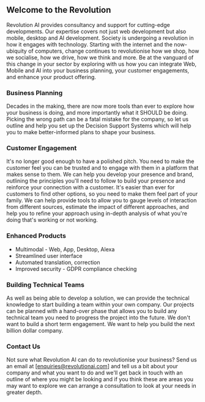 ## Welcome to the Revolution

Revolution AI provides consultancy and support for cutting-edge developments. Our expertise covers not just web development but also mobile, desktop and AI development. Society is undergoing a revolution in how it engages with technology. Starting with the internet and the now-ubiquity of computers, change continues to revolutionise how we shop, how we socialise, how we drive, how we think and more. Be at the vanguard of this change in your sector by exploring with us how you can integrate Web, Mobile and AI into your business planning, your customer engagements, and enhance your product offering.

### Business Planning

Decades in the making, there are now more tools than ever to explore how your business is doing, and more importantly what it SHOULD be doing. Picking the wrong path can be a fatal mistake for the company, so let us outline and help you set up the Decision Support Systems which will help you to make better-informed plans to shape your business.

### Customer Engagement

It's no longer good enough to have a polished pitch. You need to make the customer feel you can be trusted and to engage with them in a platform that makes sense to them. We can help you develop your presence and brand, outlining the principles you'll need to follow to build your presence and reinforce your connection with a customer. It's easier than ever for customers to find other options, so you need to make them feel part of your family. We can help provide tools to allow you to gauge levels of interaction from different sources, estimate the impact of different approaches, and help you to refine your approach using in-depth analysis of what you're doing that's working or not working.

### Enhanced Products

- Multimodal - Web, App, Desktop, Alexa
- Streamlined user interface
- Automated translation, correction
- Improved security - GDPR compliance checking

### Building Technical Teams

As well as being able to develop a solution, we can provide the technical knowledge to start building a team within your own company. Our projects can be planned with a hand-over phase that allows you to build any technical team you need to progress the project into the future. We don't want to build a short term engagement. We want to help you build the next billion dollar company.

### Contact Us

Not sure what Revolution AI can do to revolutionise your business? Send us an email at [enquiries@revolutionai.com] and tell us a bit about your company and what you want to do and we'll get back in touch with an outline of where you might be looking and if you think these are areas you may want to explore we can arrange a consultation to look at your needs in greater depth. 
